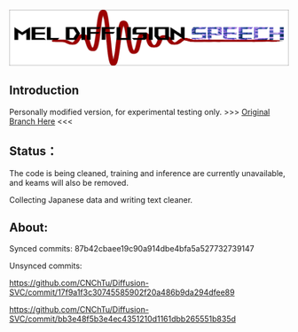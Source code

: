 ![logo](logo.png)

## Introduction
Personally modified version, for experimental testing only. >>> [Original Branch Here](https://github.com/CNChTu/Diffusion-SVC/tree/latent-diffusion-speech) <<<

## Status：

The code is being cleaned, training and inference are currently unavailable, and keams will also be removed.

Collecting Japanese data and writing text cleaner.

## About:
Synced commits: 87b42cbaee19c90a914dbe4bfa5a527732739147

Unsynced commits:

https://github.com/CNChTu/Diffusion-SVC/commit/17f9a1f3c30745585902f20a486b9da294dfee89

https://github.com/CNChTu/Diffusion-SVC/commit/bb3e48f5b3e4ec4351210d1161dbb265551b835d